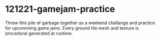# 121221-gamejam-practice

Threw this pile of garbage together as a weekend challange and practice for upcomming game jams. Every ground tile mesh and texture is procedural generated at runtime.
<br>


